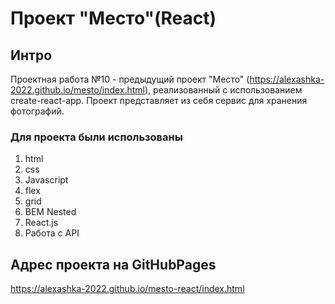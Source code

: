 # Проект "Место"(React)

## Интро
Проектная работа №10 - предыдущий проект "Место" (https://alexashka-2022.github.io/mesto/index.html), реализованный с использованием create-react-app.
Проект представляет из себя сервис для хранения фотографий.

### Для проекта были использованы 
1. html
2. css
3. Javascript
4. flex
5. grid
6. BEM Nested
7. React.js
8. Работа с API

## Адрес проекта на GitHubPages
https://alexashka-2022.github.io/mesto-react/index.html